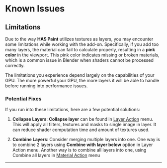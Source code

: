 # Known Issues

## Limitations

Due to the way **HAS Paint** utilizes textures as layers, you may encounter some limitations while working with the add-on. Specifically, if you add too many layers, the material can fail to calculate properly, resulting in a **pink color** in the viewport. This pink color indicates missing or broken materials, which is a common issue in Blender when shaders cannot be processed correctly.

The limitations you experience depend largely on the capabilities of your GPU. The more powerful your GPU, the more layers it will be able to handle before running into performance issues.

### Potential Fixes
If you run into these limitations, here are a few potential solutions:

1. **Collapse Layers**: **Collapse layer** can be found in [Layer Action](02_1LayerActions.md) menu. This will apply all filters, textures and masks to single image in layer. It can reduce shader computation time and amount of textures used.

3. **Combine Layers**: Consider merging multiple layers into one. One way is to combine 2 layers using **Combine with layer below** option in Layer Action menu. Another way is to combine all layers into one, using Combine all layers in [Material Action](07Material.md) menu

---